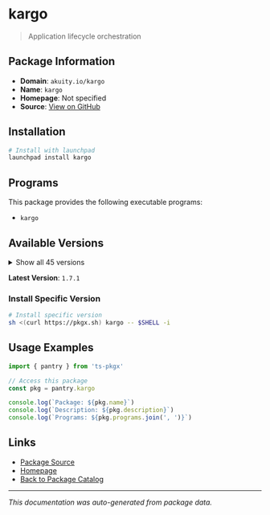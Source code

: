 # kargo

> Application lifecycle orchestration

## Package Information

- **Domain**: `akuity.io/kargo`
- **Name**: `kargo`
- **Homepage**: Not specified
- **Source**: [View on GitHub](https://github.com/pkgxdev/pantry/tree/main/projects/akuity.io/kargo/package.yml)

## Installation

```bash
# Install with launchpad
launchpad install kargo
```

## Programs

This package provides the following executable programs:

- `kargo`

## Available Versions

<details>
<summary>Show all 45 versions</summary>

- `1.7.1`, `1.7.0`, `1.6.2`, `1.6.1`, `1.6.0`
- `1.5.3`, `1.5.2`, `1.5.1`, `1.5.0`, `1.4.4`
- `1.4.3`, `1.4.2`, `1.4.1`, `1.4.0`, `1.3.4`
- `1.3.3`, `1.3.2`, `1.3.1`, `1.3.0`, `1.2.3`
- `1.2.2`, `1.2.1`, `1.2.0`, `1.1.3`, `1.1.2`
- `1.1.1`, `1.1.0`, `1.0.4`, `1.0.3`, `1.0.2`
- `1.0.1`, `1.0.0`, `0.9.2`, `0.9.1`, `0.9.0`
- `0.8.8`, `0.8.7`, `0.8.6`, `0.8.5`, `0.8.4`
- `0.8.3`, `0.8.2`, `0.8.1`, `0.8.0`, `0.7.1`

</details>

**Latest Version**: `1.7.1`

### Install Specific Version

```bash
# Install specific version
sh <(curl https://pkgx.sh) kargo -- $SHELL -i
```

## Usage Examples

```typescript
import { pantry } from 'ts-pkgx'

// Access this package
const pkg = pantry.kargo

console.log(`Package: ${pkg.name}`)
console.log(`Description: ${pkg.description}`)
console.log(`Programs: ${pkg.programs.join(', ')}`)
```

## Links

- [Package Source](https://github.com/pkgxdev/pantry/tree/main/projects/akuity.io/kargo/package.yml)
- [Homepage](#)
- [Back to Package Catalog](../../../package-catalog.md)

---

*This documentation was auto-generated from package data.*
